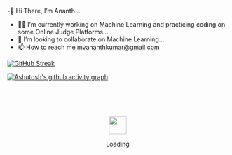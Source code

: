 -👋 Hi There, I’m Ananth...
- 👨‍💻 I’m currently working on Machine Learning and practicing coding on some Online Judge Platforms...
- 👬 I’m looking to collaborate on Machine Learning...
- 📫 How to reach me mvananthkumar@gmail.com


[![GitHub Streak](https://github-readme-streak-stats.herokuapp.com?user=ananthkumarmv&theme=dark&date_format=j%20M%5B%20Y%5D)](https://git.io/streak-stats) <br>

[![Ashutosh's github activity graph](https://activity-graph.herokuapp.com/graph?username=ananthkumarmv&theme=dracula)](https://github.com/ashutosh00710/github-readme-activity-graph)


<div align="center">
	<br>
	<br>
	<br>
	<br>
	<img src="https://enterprise.github.com/assets/spinners/octocat-spinner-128-26a44333917854c6794d55eac947b1277fced54f1f60c5df5d93431db8753bc5.gif" width="40" height="40">
	<p>Loading</p>
	<br>
	<br>
	<br>
	<br>
</div>



